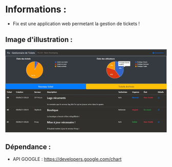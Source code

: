 # Informations : 
- Fix est une application web permetant la gestion de tickets !

## Image d'illustration :
![Image d'illustration](https://github.com/Nem-developing/Fix/blob/master/photos/Fix-illustration.JPG?raw=true)


## Dépendance : 
- API GOOGLE : https://developers.google.com/chart
